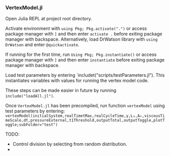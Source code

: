 ### VertexModel.jl

Open Julia REPL at project root directory.

Activate environment with `using Pkg; Pkg.activate(".")` or access package manager with `]` and then enter `activate .` before exiting package manager with backspace. Alternatively, load DrWatson library with `using DrWatson` and enter `@quickactivate`.

If running for the first time, run `Using Pkg; Pkg.instantiate()` or access package manager with `]` and then enter `instantiate` before exiting package manager with backspace.

Load test parameters by entering `includet("scripts/testParameters.jl"). This instantiates variables with values for running the vertex model code. 

These steps can be made easier in future by running `include("loadAll.jl")`.

Once `VertexModel.jl` has been precompiled, run function `vertexModel` using test parameters by entering:
`vertexModel(initialSystem,realTimetMax,realCycleTime,γ,L₀,A₀,viscousTimeScale,dt,pressureExternal,t1Threshold,outputTotal,outputToggle,plotToggle;subFolder="test")`

TODO:

- Control division by selecting from random distribution.
- 
